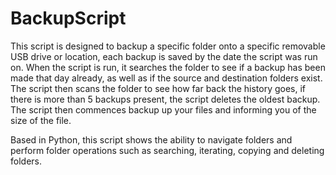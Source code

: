 # BackupScript

This script is designed to backup a specific folder onto a specific removable USB drive or location, each backup is saved by the date the script was run on. When the script is run, it searches the folder to see if a backup has been made that day already, as well as if the source and destination folders exist. The script then scans the folder to see how far back the history goes, if there is more than 5 backups present, the script deletes the oldest backup. The script then commences backup up your files and informing you of the size of the file.

Based in Python, this script shows the ability to navigate folders and perform folder operations such as searching, iterating, copying and deleting folders.
